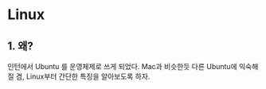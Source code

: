# Linux

## 1. 왜?

인턴에서 Ubuntu 를 운영체제로 쓰게 되었다. Mac과 비슷한듯 다른 Ubuntu에 익숙해질 겸, Linux부터 간단한 특징을 알아보도록 하자.

